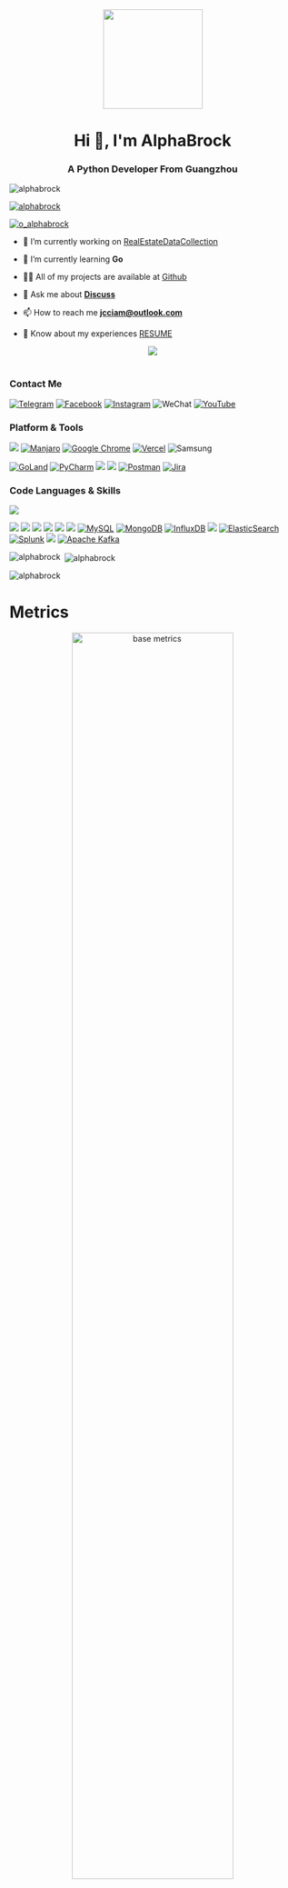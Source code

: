 <div align="center">
  <img src="![](https://cdn.jsdelivr.net/gh/AlphaBrock/md_img/windows/hello.svg)" height="175px" />
</div>

<h1 align="center">Hi 👋, I'm AlphaBrock</h1>
<h3 align="center">A Python Developer From Guangzhou</h3>

<p align="left"> <img src="https://komarev.com/ghpvc/?username=alphabrock&label=Profile%20views&color=0e75b6&style=flat" alt="alphabrock" /> </p>

<p align="left"> <a href="https://github.com/ryo-ma/github-profile-trophy"><img src="https://github-profile-trophy.vercel.app/?username=alphabrock" alt="alphabrock" /></a> </p>

<p align="left"> <a href="https://twitter.com/o_alphabrock" target="blank"><img src="https://img.shields.io/twitter/follow/o_alphabrock?logo=twitter&style=for-the-badge" alt="o_alphabrock" /></a> </p>

- 🔭 I’m currently working on [RealEstateDataCollection](https://github.com/AlphaBrock/RealEstateDataCollection)

- 🌱 I’m currently learning **Go**

- 👨‍💻 All of my projects are available at [Github](https://github.com/AlphaBrock)

- 💬 Ask me about **[Discuss](https://github.com/AlphaBrock/AlphaBrock/issues)**

- 📫 How to reach me **jcciam@outlook.com**

- 📄 Know about my experiences [RESUME](https://quilled-flax-e6b.notion.site/d1ea09a277c64baaba9de5df78d5ef91)

<!-- 贪吃蛇 代码贡献图 -->
<div align="center"><img src="https://cdn.jsdelivr.net/gh/AlphaBrock/AlphaBrock/snk/github-contribution-grid-snake.svg" /></div>

<br/>

### Contact Me

[![Telegram](https://img.shields.io/badge/Telegram-2CA5E0?style=for-the-badge&logo=telegram&logoColor=white)](https://t.me/AlphaBrock)
[![Facebook](https://img.shields.io/badge/Facebook-%231877F2.svg?style=for-the-badge&logo=Facebook&logoColor=white)](https://www.facebook.com/profile.php?id=100011055406276)
[![Instagram](https://img.shields.io/badge/Instagram-%23E4405F.svg?style=for-the-badge&logo=Instagram&logoColor=white)](https://www.instagram.com/oalphabrock/)
![WeChat](https://img.shields.io/badge/WeChat-07C160?style=for-the-badge&logo=wechat&logoColor=white)
[![YouTube](https://img.shields.io/badge/YouTube-%23FF0000.svg?style=for-the-badge&logo=YouTube&logoColor=white)](https://www.youtube.com/channel/UCDPtCbudqsk2REoBsOywa1g)

### Platform & Tools

[![](https://img.shields.io/badge/Windows-0078D6?style=for-the-badge&logo=windows&logoColor=white)](https://www.microsoft.com/zh-cn/windows/windows-11)
[![Manjaro](https://img.shields.io/badge/Manjaro-35BF5C?style=for-the-badge&logo=Manjaro&logoColor=white)](https://manjaro.org/)
[![Google Chrome](https://img.shields.io/badge/Google%20Chrome-4285F4?style=for-the-badge&logo=GoogleChrome&logoColor=white)](https://www.google.com/intl/zh-CN/chrome/)
[![Vercel](https://img.shields.io/badge/Vercel-%23000000.svg?style=for-the-badge&logo=vercel&logoColor=white)](https://vercel.com/)
![Samsung](https://img.shields.io/badge/Samsung-%231428A0.svg?style=for-the-badge&logo=samsung&logoColor=white)

[![GoLand](https://img.shields.io/badge/GoLand-0f0f0f?&style=flat-square&logo=goland&logoColor=white)](https://www.jetbrains.com/)
[![PyCharm](https://img.shields.io/badge/pycharm-143?style=flat-square&logo=pycharm&logoColor=black&color=black&labelColor=green)](https://www.jetbrains.com/)
[![](https://img.shields.io/badge/Editor-Visual%20Studio%20Code-007ACC?style=flat-square&logo=visual-studio-code&logoColor=ffffff)](https://code.visualstudio.com/)
[![](https://img.shields.io/badge/Note-Notion-000000?style=flat-square&logo=notion&logoColor=ffffff)](https://notion.so)
[![Postman](https://img.shields.io/badge/Postman-FF6C37?style=flat-square&logo=postman&logoColor=white)](https://www.postman.com/)
[![Jira](https://img.shields.io/badge/jira-%230A0FFF.svg?style=flat-square&logo=jira&logoColor=white)]()

### Code Languages & Skills

![](https://skillicons.dev/icons?i=python,django,go,md,bash,docker,git,kubernetes)



[![](https://img.shields.io/badge/-Docker-2496ED?style=flat-square&logo=docker&logoColor=ffffff)](https://www.docker.com/)
[![](https://img.shields.io/badge/-Prometheus-E6522C?style=flat-square&logo=prometheus&logoColor=ffffff)](https://prometheus.io/)
[![](https://img.shields.io/badge/-Grafana-F46800?style=flat-square&logo=grafana&logoColor=ffffff)](https://grafana.com/)
[![](https://img.shields.io/badge/-GitHub%20Actions-2088FF?style=flat-square&logo=github-actions&logoColor=ffffff)](https://github.com/features/actions)
[![](https://img.shields.io/badge/-Ansible-EE0000?style=flat-square&logo=ansible&logoColor=ffffff)](https://www.ansible.com/)
[![](https://img.shields.io/badge/-Markdown-black?style=flat-square&logo=markdown&logoColor=ffffff)](https://www.markdownguide.org/)
[![MySQL](https://img.shields.io/badge/mysql-%2300f.svg?style=flat-square&logo=mysql&logoColor=white)]()
[![MongoDB](https://img.shields.io/badge/MongoDB-%234ea94b.svg?style=flat-square&logo=mongodb&logoColor=white)]()
[![InfluxDB](https://img.shields.io/badge/InfluxDB-22ADF6?style=flat-square&logo=InfluxDB&logoColor=white)]()
[![](https://img.shields.io/badge/-Kubernetes-326CE5?style=flat-square&logo=kubernetes&logoColor=ffffff)](https://kubernetes.io/)
[![ElasticSearch](https://img.shields.io/badge/-ElasticSearch-005571?style=flat-square&logo=elasticsearch)]()
[![Splunk](https://img.shields.io/badge/splunk-%23000000.svg?style=flat-square&logo=splunk&logoColor=white)]()
[![](https://img.shields.io/badge/-Nginx-269539?style=flat-square&logo=nginx&logoColor=ffffff)](https://nginx.org/)
[![Apache Kafka](https://img.shields.io/badge/Apache%20Kafka-000?style=flat-square&logo=apachekafka)]()



<p><img align="left" src="https://github-readme-stats.vercel.app/api/top-langs?username=alphabrock&show_icons=true&locale=en&layout=compact" alt="alphabrock" /></p>

<p>&nbsp;<img align="center" src="https://github-readme-stats.vercel.app/api?username=alphabrock&show_icons=true&locale=en" alt="alphabrock" /></p>

<p><img align="center" src="https://github-readme-streak-stats.herokuapp.com/?user=alphabrock&" alt="alphabrock" /></p>

# Metrics

<!-- Metrics -->
<div align="center">
  <img src="https://cdn.jsdelivr.net/gh/AlphaBrock/AlphaBrock/github-metrics.svg" alt="base metrics" width="75%"/>
</div>
